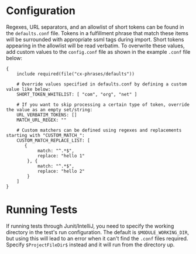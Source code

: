# Configuration
Regexes, URL separators, and an allowlist of short tokens can be found in the `defaults.conf` file. Tokens in a fulfillment phrase
that match these items will be surrounded with appropriate ssml tags during import. Short tokens appearing in the allowlist will be read
verbatim. To overwrite these values, add custom values to the `config.conf` file as shown in the example `.conf` file below:

```
{
    include required(file("cx-phrases/defaults"))
    
    # Override values specified in defaults.conf by defining a custom value like below:
    SHORT_TOKEN_WHITELIST: [ "com", "org", "net" ]

    # If you want to skip processing a certain type of token, override the value as an empty set/string:
    URL_VERBATIM_TOKENS: []
    MATCH_URL_REGEX: ""

    # Custom matchers can be defined using regexes and replacements starting with "CUSTOM_MATCH_":
    CUSTOM_MATCH_REPLACE_LIST: [ 
       {
            match: "^.*$",
            replace: "hello 1"
        }, {
            match: "^.*$",
            replace: "hello 2"
        } 
    ]
}
```

# Running Tests
If running tests through Junit/IntelliJ, you need to specify the working directory in the test's run configuration. The default is `$MODULE_WORKING_DIR`,
but using this will lead to an error when it can't find the `.conf` files required. Specify `$ProjectFileDir$` instead and it will run from the directory
up. 